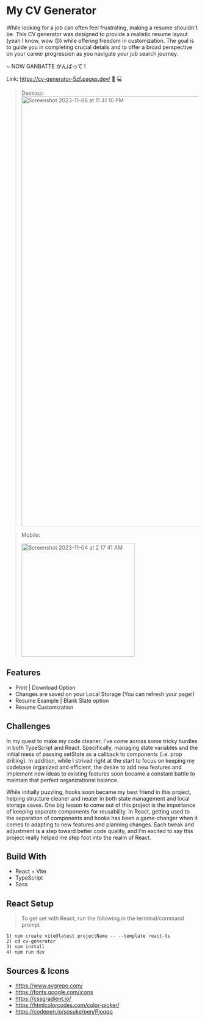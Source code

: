 # My CV Generator
While looking for a job can often feel frustrating, making a resume shouldn't be. This CV generator was designed to provide a realistic resume layout (yeah I know, wow 😙) while offering freedom in customization. The goal is to guide you in completing crucial details and to offer a broad perspective on your career progression as you navigate your job search journey. <br>

~ NOW GANBATTE がんばって !

Link: https://cv-generator-5zf.pages.dev/ 📝 💻 

> Desktop:
> <img width="1124" alt="Screenshot 2023-11-06 at 11 41 10 PM" src="https://github.com/NovaCat35/cv-generator/assets/54908064/221d8d3e-da3a-45de-a3ef-6967d4d8046e">

> Mobile:
> 
> <img width="296" alt="Screenshot 2023-11-04 at 2 17 41 AM" src="https://github.com/NovaCat35/cv-generator/assets/54908064/951ca873-c7cd-4757-a251-4989d8670887">


## Features 
 - Print | Download Option
 - Changes are saved on your Local Storage (You can refresh your page!)
 - Resume Example | Blank Slate option
 - Resume Customization

## Challenges
In my quest to make my code cleaner, I've come across some tricky hurdles in both TypeScript and React. Specifically, managing state variables and the initial mess of passing setState as a callback to components (i.e. prop drilling). In addition, while I strived right at the start to focus on keeping my codebase organized and efficient, the desire to add new features and implement new ideas to existing features soon became a constant battle to maintain that perfect organizational balance.

While initially puzzling, hooks soon became my best friend in this project, helping structure cleaner and neater in both state management and local storage saves. One big lesson to come out of this project is the importance of keeping separate components for reusability. In React, getting used to the separation of components and hooks has been a game-changer when it comes to adapting to new features and planning changes. Each tweak and adjustment is a step toward better code quality, and I'm excited to say this project really helped me step foot into the realm of React.

## Build With
 - React + Vite
 - TypeScript
 - Sass

## React Setup
> To get set with React, run the following in the terminal/command prompt
```
1) npm create vite@latest projectName -- --template react-ts
2) cd cv-generator
3) npm install
4) npm run dev
```

## Sources & Icons
 - https://www.svgrepo.com/
 - https://fonts.google.com/icons
 - https://cssgradient.io/
 - https://htmlcolorcodes.com/color-picker/
 - https://codepen.io/sosuke/pen/Pjoqqp

